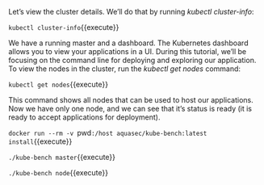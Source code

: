 Let’s view the cluster details. We’ll do that by running *kubectl cluster-info*:

`kubectl cluster-info`{{execute}}

We have a running master and a dashboard. The Kubernetes dashboard allows you to view your applications in a UI. During this tutorial, we’ll be focusing on the command line for deploying and exploring our application.
To view the nodes in the cluster, run the *kubectl get nodes* command:

`kubectl get nodes`{{execute}}

This command shows all nodes that can be used to host our applications. Now we have only one node, and we can see that it’s status is ready (it is ready to accept applications for deployment). 

`docker run --rm -v `pwd`:/host aquasec/kube-bench:latest install`{{execute}}

`./kube-bench master`{{execute}}

`./kube-bench node`{{execute}}